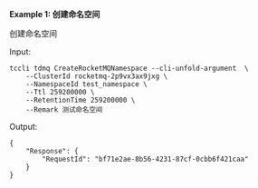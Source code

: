 **Example 1: 创建命名空间**

创建命名空间

Input: 

```
tccli tdmq CreateRocketMQNamespace --cli-unfold-argument  \
    --ClusterId rocketmq-2p9vx3ax9jxg \
    --NamespaceId test_namespace \
    --Ttl 259200000 \
    --RetentionTime 259200000 \
    --Remark 测试命名空间
```

Output: 
```
{
    "Response": {
        "RequestId": "bf71e2ae-8b56-4231-87cf-0cbb6f421caa"
    }
}
```

